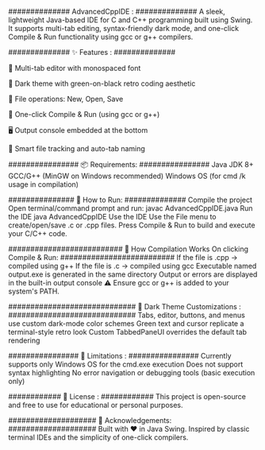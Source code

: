 ##############
AdvancedCppIDE :
##############
A sleek, lightweight Java-based IDE for C and C++ programming built using Swing.
It supports multi-tab editing, syntax-friendly dark mode, and one-click Compile & Run functionality using gcc or g++ compilers.

##############
✨ Features :
##############

📝 Multi-tab editor with monospaced font

🧠 Dark theme with green-on-black retro coding aesthetic

💾 File operations: New, Open, Save

🧪 One-click Compile & Run (using gcc or g++)

🖥️ Output console embedded at the bottom

🧭 Smart file tracking and auto-tab naming

################
📦 Requirements:
################
Java JDK 8+
GCC/G++ (MinGW on Windows recommended)
Windows OS (for cmd /k usage in compilation)

###############
🚀 How to Run:
##############
Compile the project
Open terminal/command prompt and run:
javac AdvancedCppIDE.java
Run the IDE
java AdvancedCppIDE
Use the IDE
Use the File menu to create/open/save .c or .cpp files.
Press Compile & Run to build and execute your C/C++ code.


##########################
🧠 How Compilation Works
On clicking Compile & Run:
##########################
If the file is .cpp → compiled using g++
If the file is .c → compiled using gcc
Executable named output.exe is generated in the same directory
Output or errors are displayed in the built-in output console
⚠️ Ensure gcc or g++ is added to your system's PATH.

#############################
🎨 Dark Theme Customizations :
#############################
Tabs, editor, buttons, and menus use custom dark-mode color schemes
Green text and cursor replicate a terminal-style retro look
Custom TabbedPaneUI overrides the default tab rendering

################
📌 Limitations :
################
Currently supports only Windows OS for the cmd.exe execution
Does not support syntax highlighting
No error navigation or debugging tools (basic execution only)

############
📜 License :
############
This project is open-source and free to use for educational or personal purposes.

####################
🙌 Acknowledgements:
####################
Built with ❤️ in Java Swing.
Inspired by classic terminal IDEs and the simplicity of one-click compilers.

